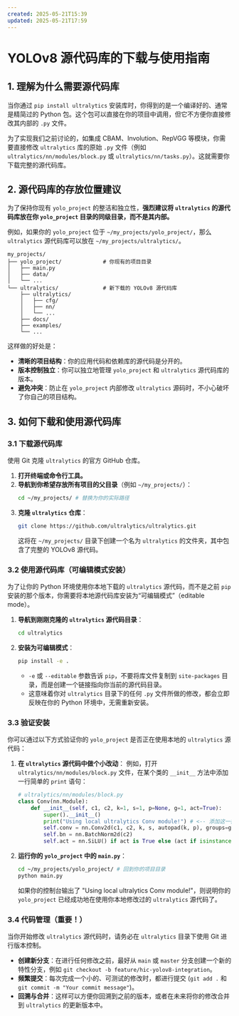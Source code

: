 ```yaml
---
created: 2025-05-21T15:39
updated: 2025-05-21T17:59
---
```

# YOLOv8 源代码库的下载与使用指南

## 1. 理解为什么需要源代码库

当你通过 `pip install ultralytics` 安装库时，你得到的是一个编译好的、通常是精简过的 Python 包。这个包可以直接在你的项目中调用，但它不方便你直接修改其内部的 `.py` 文件。

为了实现我们之前讨论的，如集成 CBAM、Involution、RepVGG 等模块，你需要直接修改 `ultralytics` 库的原始 `.py` 文件（例如 `ultralytics/nn/modules/block.py` 或 `ultralytics/nn/tasks.py`）。这就需要你下载完整的源代码库。

## 2. 源代码库的存放位置建议

为了保持你现有 `yolo_project` 的整洁和独立性，**强烈建议将 `ultralytics` 的源代码库放在你 `yolo_project` 目录的同级目录，而不是其内部。**

例如，如果你的 `yolo_project` 位于 `~/my_projects/yolo_project/`，那么 `ultralytics` 源代码库可以放在 `~/my_projects/ultralytics/`。

```
my_projects/
├── yolo_project/             # 你现有的项目目录
│   ├── main.py
│   ├── data/
│   └── ...
└── ultralytics/              # 新下载的 YOLOv8 源代码库
    ├── ultralytics/
    │   ├── cfg/
    │   ├── nn/
    │   └── ...
    ├── docs/
    ├── examples/
    └── ...
```

这样做的好处是：
*   **清晰的项目结构**：你的应用代码和依赖库的源代码是分开的。
*   **版本控制独立**：你可以独立地管理 `yolo_project` 和 `ultralytics` 源代码库的版本。
*   **避免冲突**：防止在 `yolo_project` 内部修改 `ultralytics` 源码时，不小心破坏了你自己的项目结构。

## 3. 如何下载和使用源代码库

### 3.1 下载源代码库

使用 Git 克隆 `ultralytics` 的官方 GitHub 仓库。

1.  **打开终端或命令行工具。**
2.  **导航到你希望存放所有项目的父目录**（例如 `~/my_projects/`）：
    ```bash
    cd ~/my_projects/ # 替换为你的实际路径
    ```
3.  **克隆 `ultralytics` 仓库**：
    ```bash
    git clone https://github.com/ultralytics/ultralytics.git
    ```
    这将在 `~/my_projects/` 目录下创建一个名为 `ultralytics` 的文件夹，其中包含了完整的 YOLOv8 源代码。

### 3.2 使用源代码库（可编辑模式安装）

为了让你的 Python 环境使用你本地下载的 `ultralytics` 源代码，而不是之前 `pip` 安装的那个版本，你需要将本地源代码库安装为“可编辑模式”（editable mode）。

1.  **导航到刚刚克隆的 `ultralytics` 源代码目录**：
    ```bash
    cd ultralytics
    ```
2.  **安装为可编辑模式**：
    ```bash
    pip install -e .
    ```
    *   `-e` 或 `--editable` 参数告诉 `pip`，不要将库文件复制到 `site-packages` 目录，而是创建一个链接指向你当前的源代码目录。
    *   这意味着你对 `ultralytics` 目录下的任何 `.py` 文件所做的修改，都会立即反映在你的 Python 环境中，无需重新安装。

### 3.3 验证安装

你可以通过以下方式验证你的 `yolo_project` 是否正在使用本地的 `ultralytics` 源代码：

1.  **在 `ultralytics` 源代码中做个小改动**：
    例如，打开 `ultralytics/nn/modules/block.py` 文件，在某个类的 `__init__` 方法中添加一行简单的 `print` 语句：
    ```python
    # ultralytics/nn/modules/block.py
    class Conv(nn.Module):
        def __init__(self, c1, c2, k=1, s=1, p=None, g=1, act=True):
            super().__init__()
            print("Using local ultralytics Conv module!") # <-- 添加这一行
            self.conv = nn.Conv2d(c1, c2, k, s, autopad(k, p), groups=g, bias=False)
            self.bn = nn.BatchNorm2d(c2)
            self.act = nn.SiLU() if act is True else (act if isinstance(act, nn.Module) else nn.Identity())
    ```
2.  **运行你的 `yolo_project` 中的 `main.py`**：
    ```bash
    cd ~/my_projects/yolo_project/ # 回到你的项目目录
    python main.py
    ```
    如果你的控制台输出了 "Using local ultralytics Conv module!"，则说明你的 `yolo_project` 已经成功地在使用你本地修改过的 `ultralytics` 源代码了。

### 3.4 代码管理（重要！）

当你开始修改 `ultralytics` 源代码时，请务必在 `ultralytics` 目录下使用 Git 进行版本控制。

*   **创建新分支**：在进行任何修改之前，最好从 `main` 或 `master` 分支创建一个新的特性分支，例如 `git checkout -b feature/hic-yolov8-integration`。
*   **频繁提交**：每次完成一个小的、可测试的修改时，都进行提交 (`git add .` 和 `git commit -m "Your commit message"`)。
*   **回溯与合并**：这样可以方便你回溯到之前的版本，或者在未来将你的修改合并到 `ultralytics` 的更新版本中。

